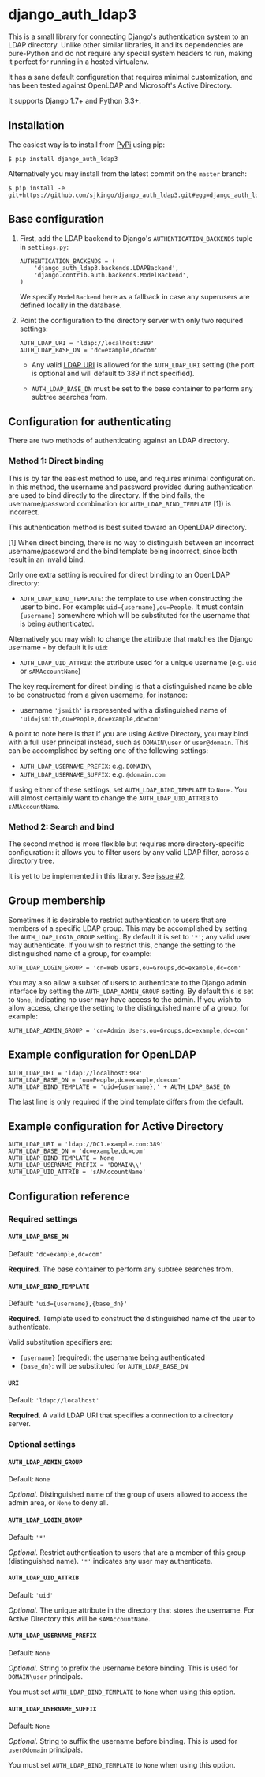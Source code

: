 # django_auth_ldap3

This is a small library for connecting Django's authentication system to an
LDAP directory.  Unlike other similar libraries, it and its dependencies are
pure-Python and do not require any special system headers to run, making it
perfect for running in a hosted virtualenv.

It has a sane default configuration that requires minimal customization, and
has been tested against OpenLDAP and Microsoft's Active Directory.

It supports Django 1.7+ and Python 3.3+.

## Installation

The easiest way is to install from [PyPi](https://pypi.python.org/pypi/django_auth_ldap3) using pip:

```
$ pip install django_auth_ldap3
```

Alternatively you may install from the latest commit on the `master` branch:

```
$ pip install -e git+https://github.com/sjkingo/django_auth_ldap3.git#egg=django_auth_ldap3
```

## Base configuration

1. First, add the LDAP backend to Django's `AUTHENTICATION_BACKENDS` tuple in `settings.py`:

   ```
   AUTHENTICATION_BACKENDS = (
       'django_auth_ldap3.backends.LDAPBackend',
       'django.contrib.auth.backends.ModelBackend',
   )
   ```

   We specify `ModelBackend` here as a fallback in case any superusers are defined locally in the database.

2. Point the configuration to the directory server with only two required settings:

   ```
   AUTH_LDAP_URI = 'ldap://localhost:389'
   AUTH_LDAP_BASE_DN = 'dc=example,dc=com'
   ```

   * Any valid [LDAP
   URI](https://www.centos.org/docs/5/html/CDS/ag/8.0/LDAP_URLs-Examples_of_LDAP_URLs.html)
   is allowed for the `AUTH_LDAP_URI` setting (the port is optional and will
   default to 389 if not specified).
   
   * `AUTH_LDAP_BASE_DN` must be set to the base container to perform any subtree
   searches from.

## Configuration for authenticating

There are two methods of authenticating against an LDAP directory.

### Method 1: Direct binding

This is by far the easiest method to use, and requires minimal configuration.
In this method, the username and password provided during authentication are
used to bind directly to the directory. If the bind fails, the
username/password combination (or `AUTH_LDAP_BIND_TEMPLATE` [1]) is incorrect.

This authentication method is best suited toward an OpenLDAP directory.

[1] When direct binding, there is no way to distinguish between an incorrect
username/password and the bind template being incorrect, since both result in
an invalid bind.

Only one extra setting is required for direct binding to an OpenLDAP directory:

* `AUTH_LDAP_BIND_TEMPLATE`: the template to use when constructing the user to bind. For example: `uid={username},ou=People`. It must contain `{username}` somewhere which will be substituted for the username that is being authenticated.

Alternatively you may wish to change the attribute that matches the Django username - by default it is `uid`:

* `AUTH_LDAP_UID_ATTRIB`: the attribute used for a unique username (e.g. `uid` or `sAMAccountName`)

The key requirement for direct binding is that a distinguished name be able to
be constructed from a given username, for instance:

* username `'jsmith'` is represented with a distinguished name of `'uid=jsmith,ou=People,dc=example,dc=com'`

A point to note here is that if you are using Active Directory, you may bind
with a full user principal instead, such as `DOMAIN\user` or `user@domain`.
This can be accomplished by setting one of the following settings:

* `AUTH_LDAP_USERNAME_PREFIX`: e.g. `DOMAIN\`
* `AUTH_LDAP_USERNAME_SUFFIX`: e.g. `@domain.com`

If using either of these settings, set `AUTH_LDAP_BIND_TEMPLATE` to `None`. You
will almost certainly want to change the `AUTH_LDAP_UID_ATTRIB` to
`sAMAccountName`.

### Method 2: Search and bind

The second method is more flexible but requires more directory-specific
configuration: it allows you to filter users by any valid LDAP filter, across a
directory tree.

It is yet to be implemented in this library. See [issue #2](https://github.com/sjkingo/django_auth_ldap3/issues/2).

## Group membership

Sometimes it is desirable to restrict authentication to users that are members
of a specific LDAP group. This may be accomplished by setting the
`AUTH_LDAP_LOGIN_GROUP` setting. By default it is set to `'*'`; any valid user
may authenticate. If you wish to restrict this, change the setting to the
distinguished name of a group, for example:

```
AUTH_LDAP_LOGIN_GROUP = 'cn=Web Users,ou=Groups,dc=example,dc=com'
```

You may also allow a subset of users to authenticate to the Django admin
interface by setting the `AUTH_LDAP_ADMIN_GROUP` setting. By default this is
set to `None`, indicating no user may have access to the admin. If you wish to
allow access, change the setting to the distinguished name of a group, for
example:

```
AUTH_LDAP_ADMIN_GROUP = 'cn=Admin Users,ou=Groups,dc=example,dc=com'
```

## Example configuration for OpenLDAP

```
AUTH_LDAP_URI = 'ldap://localhost:389'
AUTH_LDAP_BASE_DN = 'ou=People,dc=example,dc=com'
AUTH_LDAP_BIND_TEMPLATE = 'uid={username},' + AUTH_LDAP_BASE_DN
```

The last line is only required if the bind template differs from the default.

## Example configuration for Active Directory

```
AUTH_LDAP_URI = 'ldap://DC1.example.com:389'
AUTH_LDAP_BASE_DN = 'dc=example,dc=com'
AUTH_LDAP_BIND_TEMPLATE = None
AUTH_LDAP_USERNAME_PREFIX = 'DOMAIN\\'
AUTH_LDAP_UID_ATTRIB = 'sAMAccountName'
```

## Configuration reference

### Required settings

#### `AUTH_LDAP_BASE_DN`

Default: `'dc=example,dc=com'`

**Required.** The base container to perform any subtree searches from.

#### `AUTH_LDAP_BIND_TEMPLATE`

Default: `'uid={username},{base_dn}'`

**Required.** Template used to construct the distinguished name of the user to authenticate.

Valid substitution specifiers are:

* `{username}` (required): the username being authenticated
* `{base_dn}`: will be substituted for `AUTH_LDAP_BASE_DN`

#### `URI`

Default: `'ldap://localhost'`

**Required.** A valid LDAP URI that specifies a connection to a directory server.

### Optional settings

#### `AUTH_LDAP_ADMIN_GROUP`

Default: `None`

*Optional.* Distinguished name of the group of users allowed to access the admin area, or `None`
to deny all.

#### `AUTH_LDAP_LOGIN_GROUP`

Default: `'*'`

*Optional.* Restrict authentication to users that are a member of this group
(distinguished name). `'*'` indicates any user may authenticate.

#### `AUTH_LDAP_UID_ATTRIB`

Default: `'uid'`

*Optional.* The unique attribute in the directory that stores the username. For
Active Directory this will be `sAMAccountName`.

#### `AUTH_LDAP_USERNAME_PREFIX`

Default: `None`

*Optional.* String to prefix the username before binding. This is used for `DOMAIN\user` principals.

You must set `AUTH_LDAP_BIND_TEMPLATE` to `None` when using this option.

#### `AUTH_LDAP_USERNAME_SUFFIX`

Default: `None`

*Optional.* String to suffix the username before binding. This is used for `user@domain` principals.

You must set `AUTH_LDAP_BIND_TEMPLATE` to `None` when using this option.
